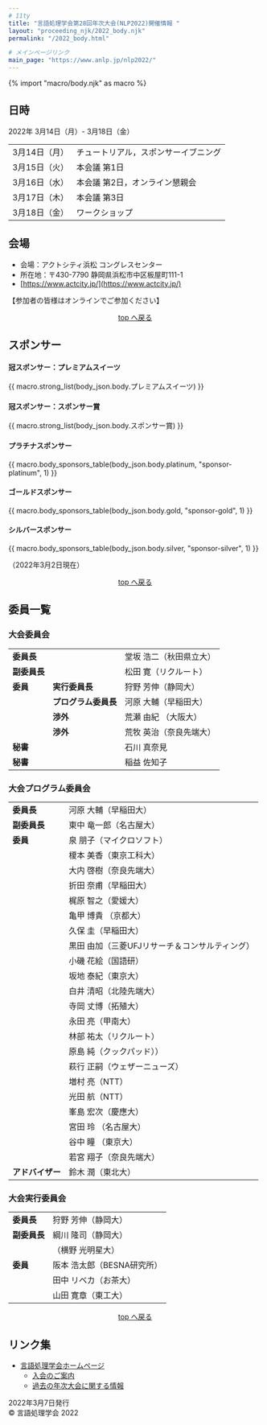 ```yaml
---
# 11ty
title: "言語処理学会第28回年次大会(NLP2022)開催情報 "
layout: "proceeding_njk/2022_body.njk"
permalink: "/2022_body.html"

# メインページリンク
main_page: "https://www.anlp.jp/nlp2022/"
---
```


{% import "macro/body.njk" as macro %}

<h2 id="data">日時</h2>

2022年 3月14日（月）- 3月18日（金）

|||
|:--|:--|
|3月14日（月）|チュートリアル，スポンサーイブニング|
|3月15日（火）|本会議 第1日|
|3月16日（水）|本会議 第2日，オンライン懇親会|
|3月17日（木）|本会議 第3日|
|3月18日（金）|ワークショップ|


<h2 id="location">会場</h2>

* 会場：アクトシティ浜松 コングレスセンター
* 所在地：〒430-7790 静岡県浜松市中区板屋町111-1
* [https://www.actcity.jp/](https://www.actcity.jp/)

【参加者の皆様はオンラインでご参加ください】

<p align="center"><a href="#menu">top へ戻る</a></p>

<h2 id="sponsor">スポンサー</h2>

#### 冠スポンサー：プレミアムスイーツ

{{ macro.strong_list(body_json.body.プレミアムスイーツ) }}
<br>

#### 冠スポンサー：スポンサー賞

{{ macro.strong_list(body_json.body.スポンサー賞) }}
<br>

#### プラチナスポンサー

{{ macro.body_sponsors_table(body_json.body.platinum, "sponsor-platinum", 1) }}

#### ゴールドスポンサー

{{ macro.body_sponsors_table(body_json.body.gold, "sponsor-gold", 1) }}

#### シルバースポンサー

{{ macro.body_sponsors_table(body_json.body.silver, "sponsor-silver", 1) }}

（2022年3月2日現在）

<p align="center"><a href="#menu">top へ戻る</a></p>

<h2 id="committee">委員一覧</h2>

### 大会委員会

|   |   |   |
|:--|:--|:--|
| **委員長** | | 堂坂 浩二（秋田県立大） |
| **副委員長** | | 松田 寛（リクルート） |
| **委員** | **実行委員長** | 狩野 芳伸（静岡大） |
| | **プログラム委員長** | 河原 大輔（早稲田大） |
| | **渉外** | 荒瀬 由紀 （大阪大） |
| | **渉外** | 荒牧 英治（奈良先端大） |
| **秘書** |  | 石川 真奈見 |
| **秘書** |  | 稲益 佐知子 |


### 大会プログラム委員会

|   |   |
|:--|:--|
| **委員長** | 河原 大輔（早稲田大） |
| **副委員長** | 東中 竜一郎（名古屋大） |
| **委員** | 泉 朋子（マイクロソフト） |
|  | 榎本 美香（東京工科大） |
|  | 大内 啓樹（奈良先端大） |
|  | 折田 奈甫（早稲田大） |
|  | 梶原 智之（愛媛大） |
|  | 亀甲 博貴 （京都大）|
|  | 久保 圭（早稲田大） |
|  | 黒田 由加（三菱UFJリサーチ＆コンサルティング） |
|  | 小磯 花絵（国語研） |
|  | 坂地 泰紀（東京大） |
|  | 白井 清昭（北陸先端大） |
|  | 寺岡 丈博（拓殖大） |
|  | 永田 亮（甲南大） |
|  | 林部 祐太（リクルート） |
|  | 原島 純（クックパッド））|
|  | 萩行 正嗣（ウェザーニューズ） |
|  | 増村 亮（NTT） |
|  | 光田 航（NTT） |
|  | 峯島 宏次（慶應大） |
|  | 宮田 玲 （名古屋大）|
|  | 谷中 瞳 （東京大）|
|  | 若宮 翔子（奈良先端大） |
| **アドバイザー** | 鈴木 潤（東北大） |

### 大会実行委員会

| | |
|:--|:--|
| **委員長** | 狩野 芳伸（静岡大） |
| **副委員長** | 綱川 隆司（静岡大） |
|  | （横野 光明星大） |
| **委員** | 阪本 浩太郎（BESNA研究所） |
|  | 田中 リベカ（お茶大） |
|  | 山田 寛章（東工大）|

<p align="center"><a href="#menu">top へ戻る</a></p>

<h2 id="link">リンク集</h2>

- [言語処理学会ホームページ](https://www.anlp.jp)
  - [入会のご案内](https://www.anlp.jp/guide/admission.html)
  - [過去の年次大会に関する情報](https://www.anlp.jp/guide/nenji.html)

<footer id="contact">
  2022年3月7日発行<br>
  &copy 言語処理学会 2022
</footer>